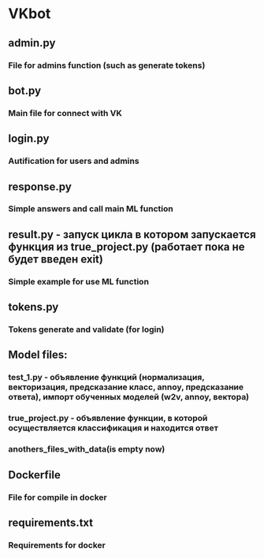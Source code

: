 # VKbot
## admin.py
### File for admins function (such as generate tokens)
## bot.py
### Main file for connect with VK
## login.py
### Autification for users and admins 
## response.py
### Simple answers and call main ML function 
## result.py - запуск цикла в котором запускается функция из true_project.py (работает пока не будет введен exit) 
### Simple example for use ML function
## tokens.py
### Tokens generate and validate (for login)
## Model files:
### test_1.py - объявление функций (нормализация, векторизация, предсказание класс, annoy, предсказание ответа), импорт обученных моделей (w2v, annoy, вектора)
### true_project.py - объявление функции, в которой осуществляется классификация и находится ответ
### anothers_files_with_data(is empty now)
## Dockerfile
### File for compile in docker
## requirements.txt
### Requirements for docker
